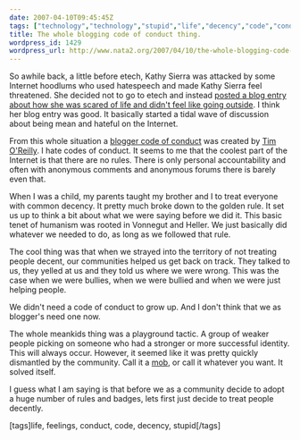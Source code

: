 ```yaml
---
date: 2007-04-10T09:45:45Z
tags: ["technology","technology","stupid","life","decency","code","conduct","feelings"]
title: The whole blogging code of conduct thing.
wordpress_id: 1429
wordpress_url: http://www.nata2.org/2007/04/10/the-whole-blogging-code-of-conduct-thing/
---
```


So awhile back, a little before etech, Kathy Sierra was attacked by some Internet hoodlums who used hatespeech and made Kathy Sierra feel threatened. She decided not to go to etech and instead <a href="http://headrush.typepad.com/creating_passionate_users/2007/03/as_i_type_this_.html">posted a blog entry about how she was scared of life and didn't feel like going outside</a>.  I think her blog entry was good. It basically started a tidal wave of discussion about being mean and hateful on the Internet.

From this whole situation a <a href="http://radar.oreilly.com/archives/2007/04/draft_bloggers_1.html">blogger code of conduct</a> was created by <font color="#0000ff"><a href="http://en.wikipedia.org/wiki/Tim_O%27Reilly">Tim O'Reilly</a></font>. I hate codes of conduct. It seems to me that the coolest part of the Internet is that there are no rules. There is only personal accountability and often with anonymous comments and anonymous forums there is barely even that.

When I was a child, my parents taught my brother and I to treat everyone with common decency. It pretty much broke down to the golden rule. It set us up to think a bit about what we were saying before we did it. This basic tenet of humanism was rooted in Vonnegut and Heller. We just basically did whatever we needed to do, as long as we followed that rule.

The cool thing was that when we strayed into the territory of not treating people decent, our communities helped us get back on track. They talked to us, they yelled at us and they told us where we were wrong. This was the case when we were bullies, when we were bullied and when we were just helping people.

We didn't need a code of conduct to grow up. And I don't think that we as blogger's need one now.

The whole meankids thing was a playground tactic. A group of weaker people picking on someone who had a stronger or more successful identity. This will always occur. However, it seemed like it was pretty quickly dismantled by the community. Call it a <a href="http://www.snpp.com/episodes/1F01.html">mob</a>, or call it whatever you want. It solved itself.

I guess what I am saying is that before we as a community decide to adopt a huge number of rules and badges, lets first just decide to treat people decently.
<p class="wlWriterSmartContent" id="0767317B-992E-4b12-91E0-4F059A8CECA8:3bd5b411-ee32-441b-aa42-01b8fba4cb6b" contenteditable="false" style="margin: 0px; padding: 0px; display: inline">[tags]life, feelings, conduct, code, decency, stupid[/tags]</p>
